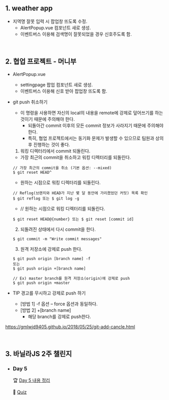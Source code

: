 ## 1. weather app
- 지역명 잘못 입력 시 팝업창 뜨도록 수정.
  - AlertPopup.vue 컴포넌트 새로 생성.
  - 이벤트버스 이용해 검색명이 잘못되었을 경우 신호주도록 함.

<br/>

## 2. 협업 프로젝트 - 머니부
- AlertPopup.vue
  - settingpage 팝업 컴포넌트 새로 생성.
  - 이벤트버스 이용해 신호 받아 팝업창 뜨도록 함.
  
- git push 취소하기
  - 이 명령을 사용하면 자신의 local의 내용을 remote에 강제로 덮어쓰기를 하는 것이기 때문에 주의해야 한다.
    - 되돌아간 commit 이후의 모든 commit 정보가 사라지기 때문에 주의해야 한다.
    - 특히, 협업 프로젝트에서는 동기화 문제가 발생할 수 있으므로 팀원과 상의 후 진행하는 것이 좋다.
  1. 워킹 디렉터리에서 commit 되돌린다.
    - 가장 최근의 commit을 취소하고 워킹 디렉터리를 되돌린다.
    ```
    // 가장 최근의 commit을 취소 (기본 옵션: --mixed)
    $ git reset HEAD^
    ```
    - 원하는 시점으로 워킹 디렉터리를 되돌린다.
    ```
    // Reflog(브랜치와 HEAD가 지난 몇 달 동안에 가리켰었던 커밋) 목록 확인
    $ git reflog 또는 $ git log -g
    ```
    - // 원하는 시점으로 워킹 디렉터리를 되돌린다.
    ```
    $ git reset HEAD@{number} 또는 $ git reset [commit id]
    ```
  2. 되돌려진 상태에서 다시 commit을 한다.
    ```
    $ git commit -m "Write commit messages"
    ```
  3. 원격 저장소에 강제로 push 한다.
    ```
    $ git push origin [branch name] -f
    또는
    $ git push origin +[branch name]
    ```
    ```
    // Ex) master branch를 원격 저장소(origin)에 강제로 push
    $ git push origin +master
    ```
    
- TIP 경고를 무시하고 강제로 push 하기
  - [방법 1] -f 옵션
    – force 옵션과 동일하다.
  - [방법 2] +[branch name]
    - 해당 branch를 강제로 push한다.

https://gmlwjd9405.github.io/2018/05/25/git-add-cancle.html

<br/>

## 3. 바닐라JS 2주 챌린지
- ### Day 5  

  🏆 [Day 5 내용 정리](https://github.com/EunJaePark/JSstudy/blob/main/vanillaJS_Challenge/Day3.md)   
  
  📝 [Quiz](https://github.com/EunJaePark/JSstudy/tree/main/vanillaJS_Challenge/Quiz/day3)   
